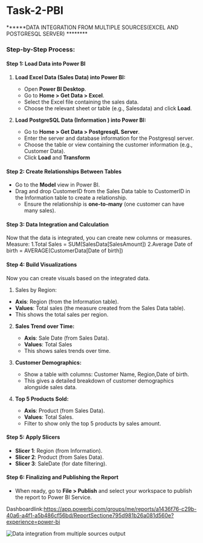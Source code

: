 # Task-2-PBI


******DATA INTEGRATION FROM MULTIPLE SOURCES(EXCEL AND POSTGRESQL SERVER) ********

### Step-by-Step Process:

#### Step 1: Load Data into Power BI

1. **Load Excel Data (Sales Data) into Power BI:**
   - Open **Power BI Desktop**.
   - Go to **Home > Get Data > Excel**.
   - Select the Excel file containing the sales data.
   - Choose the relevant sheet or table (e.g., Salesdata) and click **Load**.

2. **Load PostgreSQL Data (Information ) into Power BI:**
   - Go to **Home > Get Data > PostgresqlL Server**.
   - Enter the server and database information for the Postgresql server.
   - Choose the table or view containing the customer information (e.g., Customer Data).
   - Click **Load** and **Transform**

#### Step 2: Create Relationships Between Tables
- Go to the **Model** view in Power BI.
- Drag and drop CustomerID from the Sales Data table to CustomerID in the Information table to create a relationship.
  - Ensure the relationship is **one-to-many** (one customer can have many sales).

#### Step 3: Data Integration and Calculation
Now that the data is integrated, you can create new columns or measures.
Measure:
      1.Total Sales = SUM(SalesData[SalesAmount])
      2.Average Date of birth = AVERAGE(CustomerData[Date of birth])
 

#### Step 4: Build Visualizations
Now you can create visuals based on the integrated data.

1.  Sales by Region:
   - **Axis**: Region (from the Information table).
   - **Values**: Total sales (the measure  created from the Sales Data table).
   - This shows the total sales per region.

2. **Sales Trend over Time:**
   - **Axis**: Sale Date (from Sales Data).
   - **Values**: Total Sales
   - This shows sales trends over time.

3. **Customer Demographics:**
   - Show a table with columns: Customer Name, Region,Date of birth.
   - This gives a detailed breakdown of customer demographics alongside sales data.

4. **Top 5 Products Sold:**
   - **Axis**: Product (from Sales Data).
   - **Values**: Total Sales.
   - Filter to show only the top 5 products by sales amount.

#### Step 5: Apply Slicers 
  - **Slicer 1**: Region (from Information).
  - **Slicer 2**: Product (from Sales Data).
  - **Slicer 3**: SaleDate (for date filtering).

#### Step 6: Finalizing and Publishing the Report

- When ready, go to **File > Publish** and select your workspace to publish the report to Power BI Service.

Dashboardlink:https://app.powerbi.com/groups/me/reports/a1436f76-c29b-40a6-a4f1-a5b486cf56bd/ReportSectione795d981b26a081d560e?experience=power-bi


![Data integration from multiple sources output](https://github.com/user-attachments/assets/82a6ed72-7ff8-4b45-bc9b-2e8e509e5293)
